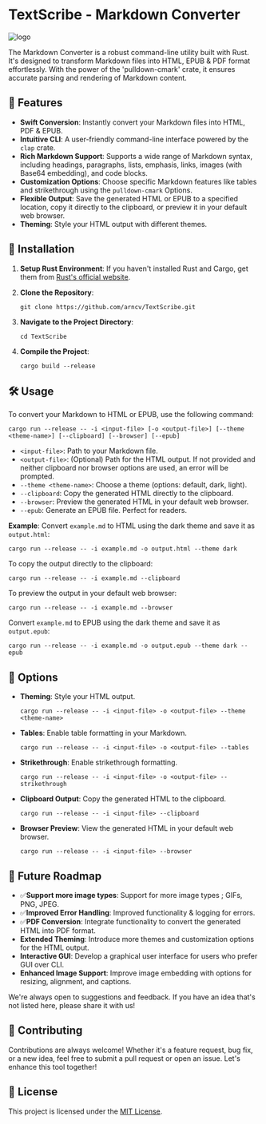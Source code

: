 TextScribe - Markdown Converter
==========================

![logo](https://i.imgur.com/FU0mh9C.png)


The Markdown Converter is a robust command-line utility built with Rust. It's designed to transform Markdown files into HTML, EPUB & PDF format effortlessly. With the power of the 'pulldown-cmark' crate, it ensures accurate parsing and rendering of Markdown content.

🌟 Features
-----------

* **Swift Conversion**: Instantly convert your Markdown files into HTML, PDF & EPUB.
* **Intuitive CLI**: A user-friendly command-line interface powered by the `clap` crate.
* **Rich Markdown Support**: Supports a wide range of Markdown syntax, including headings, paragraphs, lists, emphasis, links, images (with Base64 embedding), and code blocks.
* **Customization Options**: Choose specific Markdown features like tables and strikethrough using the `pulldown-cmark` Options.
* **Flexible Output**: Save the generated HTML or EPUB to a specified location, copy it directly to the clipboard, or preview it in your default web browser.
* **Theming**: Style your HTML output with different themes.

🚀 Installation
---------------

1. **Setup Rust Environment**: If you haven't installed Rust and Cargo, get them from [Rust's official website](https://www.rust-lang.org/).
2. **Clone the Repository**:

    ```console
    git clone https://github.com/arncv/TextScribe.git
    ```

3. **Navigate to the Project Directory**:

    ```console
    cd TextScribe
    ```

4. **Compile the Project**:

    ```console
    cargo build --release
    ```

🛠 Usage
--------

To convert your Markdown to HTML or EPUB, use the following command:

```console
cargo run --release -- -i <input-file> [-o <output-file>] [--theme <theme-name>] [--clipboard] [--browser] [--epub]
```

* `<input-file>`: Path to your Markdown file.
* `<output-file>`: (Optional) Path for the HTML output. If not provided and neither clipboard nor browser options are used, an error will be prompted.
* `--theme <theme-name>`: Choose a theme (options: default, dark, light).
* `--clipboard`: Copy the generated HTML directly to the clipboard.
* `--browser`: Preview the generated HTML in your default web browser.
* `--epub`: Generate an EPUB file. Perfect for readers.

**Example**: Convert `example.md` to HTML using the dark theme and save it as `output.html`:

```console
cargo run --release -- -i example.md -o output.html --theme dark
```

To copy the output directly to the clipboard:

```console
cargo run --release -- -i example.md --clipboard
```

To preview the output in your default web browser:

```console
cargo run --release -- -i example.md --browser
```

Convert `example.md` to EPUB using the dark theme and save it as `output.epub`:

```console
cargo run --release -- -i example.md -o output.epub --theme dark --epub
```

🎨 Options
----------

* **Theming**: Style your HTML output.

    ```console
    cargo run --release -- -i <input-file> -o <output-file> --theme <theme-name>
    ```

* **Tables**: Enable table formatting in your Markdown.

    ```console
    cargo run --release -- -i <input-file> -o <output-file> --tables
    ```

* **Strikethrough**: Enable strikethrough formatting.

    ```console
    cargo run --release -- -i <input-file> -o <output-file> --strikethrough
    ```

* **Clipboard Output**: Copy the generated HTML to the clipboard.

    ```console
    cargo run --release -- -i <input-file> --clipboard
    ```

* **Browser Preview**: View the generated HTML in your default web browser.

    ```console
    cargo run --release -- -i <input-file> --browser
    ```

🚧 Future Roadmap
-----------------

* ✅**Support more image types**: Support for more image types ; GIFs, PNG, JPEG.
* ✅**Improved Error Handling**:  Improved functionality & logging for errors.
* ✅**PDF Conversion**: Integrate functionality to convert the generated HTML into PDF format.
* **Extended Theming**: Introduce more themes and customization options for the HTML output.
* **Interactive GUI**: Develop a graphical user interface for users who prefer GUI over CLI.
* **Enhanced Image Support**: Improve image embedding with options for resizing, alignment, and captions.

We're always open to suggestions and feedback. If you have an idea that's not listed here, please share it with us!

🤝 Contributing
---------------

Contributions are always welcome! Whether it's a feature request, bug fix, or a new idea, feel free to submit a pull request or open an issue. Let's enhance this tool together!

📜 License
----------

This project is licensed under the [MIT License](LICENSE).
